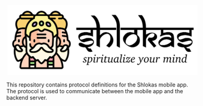 <p align="center">
    <img src="docs/logo.svg" height="184px"/>
</p>

This repository contains protocol definitions for the Shlokas mobile app. The protocol is used to communicate between the mobile app and the backend server.